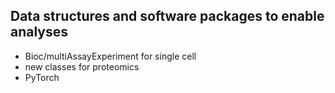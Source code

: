 ## Data structures and software packages to enable analyses

* Bioc/multiAssayExperiment for single cell
* new classes for proteomics
* PyTorch
